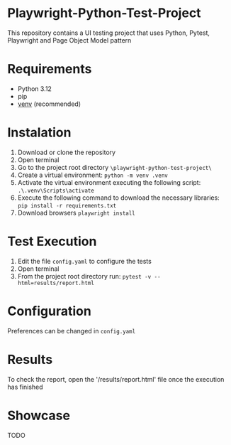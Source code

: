 # Playwright-Python-Test-Project
This repository contains a UI testing project that uses
Python, Pytest, Playwright and Page Object Model pattern

# Requirements
* Python 3.12
* pip
* [venv](<https://packaging.python.org/guides/installing-using-pip-and-virtual-environments/>) (recommended)

# Instalation
1. Download or clone the repository
2. Open terminal
3. Go to the project root directory `\playwright-python-test-project\`
4. Create a virtual environment: `python -m venv .venv`
5. Activate the virtual environment executing the following script: `.\.venv\Scripts\activate`
6. Execute the following command to download the necessary libraries:  `pip install -r requirements.txt`
7. Download browsers `playwright install`

# Test Execution
1. Edit the file `config.yaml` to configure the tests
2. Open terminal
3. From the project root directory run: `pytest -v --html=results/report.html`

# Configuration
Preferences can be changed in `config.yaml`

# Results
To check the report, open the '/results/report.html' file once the execution has finished

# Showcase
TODO
